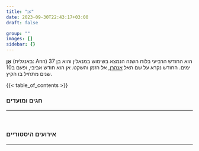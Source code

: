 ```yaml
---
title: "אן"
date: 2023-09-30T22:43:17+03:00
draft: false

group: ""
images: []
sidebar: {}
---
```


**אָן** (באנגלית: Ann) הוא החודש הרביעי בלוח השנה הנמצא בשימוש במנאלין והוא בן 37 ימים. החודש נקרא על שם האל [אנהרן](../../../deities/anhern), אל הזמן והשקט. אן הוא חודש אביבי, ופעם ב10 שנים מתחיל בו הקיץ.

{{< table_of_contents >}}

### חגים ומועדים

---

&nbsp;

### אירועים היסטוריים

---
